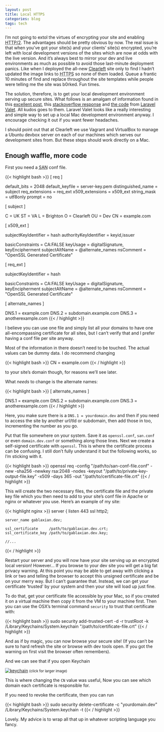 ```yaml
---
layout: post
title: Local HTTPS
categories: blog
tags: tech
---
```


I’m not going to extol the virtues of encrypting your site and enabling <abbr title="Hypertext Transfer Protocol 2">HTTP/2</abbr>. The advantages should be pretty obvious by now. The real issue is that when you’ve got your site(s) and your clients’ site(s) encrypted, you’re left with local development versions of the sites which are now at odds with the live version. And it’s always best to mirror your dev and live environments as much as possible to avoid those last-minute deployment panics. Like when I deployed the all-new [Clearleft](https://clearleft.com) site only to find I hadn’t updated the image links to <abbr title="Hypertext Transfer Protocol Secure">HTTPS</abbr> so none of them loaded. Queue a frantic 10 minutes of find and replace throughout the site templates while people were telling me the site was b0rked. Fun times.

The solution, therefore, is to get your local development environment serving up secure sites. What follows is an amalgam of information found in this [excellent post](https://deliciousbrains.com/https-locally-without-browser-privacy-errors/), this [stackoverflow response](https://stackoverflow.com/questions/10175812/how-to-create-a-self-signed-certificate-with-openssl/27931596#27931596) and [the code](https://github.com/laravel/valet/blob/master/cli/Valet/Site.php) from [Laravel Valet](https://laravel.com/docs/5.4/valet). All kudos goes to them. Laravel Valet looks like a really interesting and simple way to set up a local Mac development environment anyway. I encourage checking it out if you want fewer headaches.

I should point out that at Clearleft we use Vagrant and VirtualBox to manage a Ubuntu devbox server on each of our machines which serves our development sites from. But these steps should work directly on a Mac.

## Enough waffle, more code

First you need a <abbr title="Subject Alternate Names">SAN</abbr> conf file.

{{< highlight bash >}}
[ req ]

default_bits = 2048
default_keyfile = server-key.pem
distinguished_name = subject
req_extensions = req_ext
x509_extensions = x509_ext
string_mask = utf8only
prompt = no

[ subject ]

C = UK
ST = VA
L = Brighton
O = Clearleft
OU = Dev
CN = example.com

[ x509_ext ]

subjectKeyIdentifier = hash
authorityKeyIdentifier = keyid,issuer

basicConstraints = CA:FALSE
keyUsage = digitalSignature, keyEncipherment
subjectAltName = @alternate_names
nsComment = "OpenSSL Generated Certificate"

[ req_ext ]

subjectKeyIdentifier = hash

basicConstraints = CA:FALSE
keyUsage = digitalSignature, keyEncipherment
subjectAltName = @alternate_names
nsComment = "OpenSSL Generated Certificate"

[ alternate_names ]

DNS.1 = example.com
DNS.2 = subdomain.example.com
DNS.3 = anotherexample.com
{{< / highlight >}}

I believe you can use one file and simply list all your domains to have one all-encompassing certificate for all sites, but I can’t verify that and I prefer having a conf file per site anyway.

Most of the information in there doesn’t need to be touched. The actual values can be dummy data. I do recommend changing

{{< highlight bash >}}
CN = example.com
{{< / highlight >}}

to your site’s domain though, for reasons we’ll see later.

What _needs_ to change is the alternate names:

{{< highlight bash >}}
[ alternate_names ]

DNS.1 = example.com
DNS.2 = subdomain.example.com
DNS.3 = anotherexample.com
{{< / highlight >}}

Here, you make sure there is a `DNS.1 = yourdomain.dev` and then if you need to access the site by another url/tld or subdomain, then add those in too, incrementing the number as you go.

Put that file somewhere on your system. Save it as `openssl.conf`, `san.conf` or even `domain.dev.conf` or something along those lines. Next we create a self-signed certificate with `openssl`. This is where the certificate process can be confusing. I still don’t fully understand it but the following works, so I’m sticking with it.

{{< highlight bash >}}
openssl req -config "/path/to/san-conf-file.conf" -new -sha256 -newkey rsa:2048 -nodes -keyout "/path/to/private-key-output-file.key" -x509 -days 365 -out "/path/to/certificate-file.crt"
{{< / highlight >}}

This will create the two necessary files, the certificate file and the private key file which you then need to add to your site’s conf file in Apache or nginx or whatever you use. Here’s an example of my site:

{{< highlight nginx >}}
server {
listen 443 ssl http2;

    server_name gablaxian.dev;

    ssl_certificate     /path/to/gablaxian.dev.crt;
    ssl_certificate_key /path/to/gablaxian.dev.key;

    //...

{{< / highlight >}}

Restart your server and you will now have your site serving up an encrypted local version! However&hellip; If you browse to your dev site you will get a big fat privacy warning. At this point you may be able to get away with clicking a link or two and telling the browser to accept this unsigned certificate and be on your merry way. But I can’t guarantee that. Instead, we can get your certificate ‘trusted’ by your system and then your site will load up just fine.

To do that, get your certificate file accessible by your Mac, so if you created it on a virtual machine then copy it from the VM to your machine first. Then you can use the OSX’s terminal command `security` to trust that certificate with:

{{< highlight bash >}}
sudo security add-trusted-cert -d -r trustRoot -k /Library/Keychains/System.keychain "/path/to/certificate-file.crt"
{{< / highlight >}}

And as if by magic, you can now browse your secure site! (If you can’t be sure to hard refresh the site or browse with dev tools open. If you got the warning on first visit the browser often remembers).

And we can see that if you open Keychain

<a href="/img/blog/keychain.png" rel="external noopener noreferrer">![keychain](/img/blog/keychain.png)</a>
<small>(click for larger image)</small>

This is where changing the `CN` value was useful, Now you can see which domain each certificate is responsible for.

If you need to revoke the certificate, then you can run

{{< highlight bash >}}
sudo security delete-certificate -c "yourdomain.dev" /Library/Keychains/System.keychain -t
{{< / highlight >}}

Lovely. My advice is to wrap all that up in whatever scripting language you fancy.
